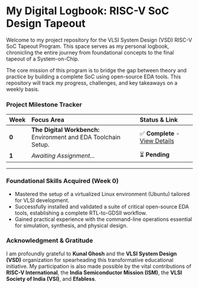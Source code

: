 # My Digital Logbook: RISC-V SoC Design Tapeout

Welcome to my project repository for the VLSI System Design (VSD) RISC-V SoC Tapeout Program. This space serves as my personal logbook, chronicling the entire journey from foundational concepts to the final tapeout of a System-on-Chip.

The core mission of this program is to bridge the gap between theory and practice by building a complete SoC using open-source EDA tools. This repository will track my progress, challenges, and key takeaways on a weekly basis.

### Project Milestone Tracker

| Week | Focus Area | Status & Link |
| :--- | :--- | :--- |
| **0** | **The Digital Workbench:** Environment and EDA Toolchain Setup. | ✅ **Complete** - [View Details](./Week0/Task0/README.md) |
| **1** | *Awaiting Assignment...* | ⏳ **Pending** |

---

### Foundational Skills Acquired (Week 0)

* Mastered the setup of a virtualized Linux environment (Ubuntu) tailored for VLSI development.
* Successfully installed and validated a suite of critical open-source EDA tools, establishing a complete RTL-to-GDSII workflow.
* Gained practical experience with the command-line operations essential for simulation, synthesis, and physical design.

### Acknowledgment & Gratitude

I am profoundly grateful to **Kunal Ghosh** and the **VLSI System Design (VSD)** organization for spearheading this transformative educational initiative. My participation is also made possible by the vital contributions of **RISC-V International**, the **India Semiconductor Mission (ISM)**, the **VLSI Society of India (VSI)**, and **Efabless**.
